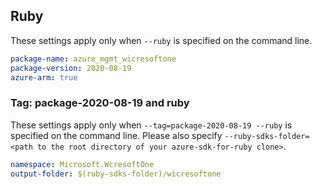 ## Ruby

These settings apply only when `--ruby` is specified on the command line.

```yaml
package-name: azure_mgmt_wicresoftone
package-version: 2020-08-19
azure-arm: true
```

### Tag: package-2020-08-19 and ruby

These settings apply only when `--tag=package-2020-08-19 --ruby` is specified on the command line.
Please also specify `--ruby-sdks-folder=<path to the root directory of your azure-sdk-for-ruby clone>`.

```yaml $(tag) == 'package-2020-08-19' && $(ruby)
namespace: Microsoft.WcresoftOne
output-folder: $(ruby-sdks-folder)/wicresoftone
```
